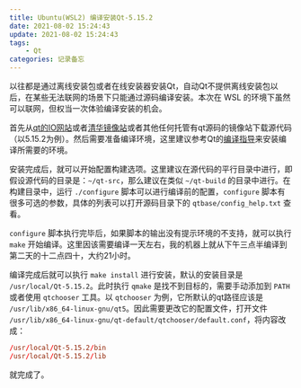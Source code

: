 ```yaml
---
title: Ubuntu(WSL2) 编译安装Qt-5.15.2
date: 2021-08-02 15:24:43
update: 2021-08-02 15:24:43
tags:
    - Qt
categories: 记录备忘
---
```


以往都是通过离线安装包或者在线安装器安装Qt，自动Qt不提供离线安装包以后，在某些无法联网的场景下只能通过源码编译安装。本次在 WSL 的环境下虽然可以联网，但权当一次体验编译安装的机会。

首先从[qt的IO网站](https://download.qt.io/official_releases/qt/5.15/)或者[清华镜像站](https://mirrors.tuna.tsinghua.edu.cn/qt/archive/qt/)或者其他任何托管有qt源码的镜像站下载源代码（以5.15.2为例）。然后需要准备编译环境，这里建议参考Qt的[编译指导](https://wiki.qt.io/Building_Qt_5_from_Git)来安装编译所需要的环境。

安装完成后，就可以开始配置构建选项。这里建议在源代码的平行目录中进行，即假设源代码的目录是：`~/qt-src`，那么建议在类似 `~/qt-build` 的目录中进行。在构建目录中，运行 `./configure` 脚本可以进行编译前的配置，`configure` 脚本有很多可选的参数，具体的列表可以打开源码目录下的 `qtbase/config_help.txt` 查看。

`configure` 脚本执行完毕后，如果脚本的输出没有提示环境的不支持，就可以执行 `make` 开始编译。这里因该需要编译一天左右，我的机器上就从下午三点半编译到第二天的十二点四十，大约21小时。

编译完成后就可以执行 `make install` 进行安装，默认的安装目录是 `/usr/local/Qt-5.15.2`。此时执行 `qmake` 是找不到目标的，需要手动添加到 `PATH` 或者使用 `qtchooser` 工具。以 `qtchooser` 为例，它所默认的qt路径应该是 `/usr/lib/x86_64-linux-gnu/qt5`。因此需要更改它的配置文件，打开文件 `/usr/lib/x86_64-linux-gnu/qt-default/qtchooser/default.conf`，将内容改成：

```conf
/usr/local/Qt-5.15.2/bin
/usr/local/Qt-5.15.2/lib
```

就完成了。